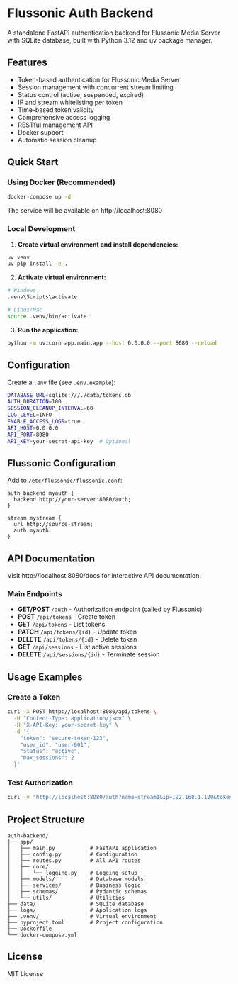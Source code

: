 # Flussonic Auth Backend

A standalone FastAPI authentication backend for Flussonic Media Server with SQLite database, built with Python 3.12 and uv package manager.

## Features

- Token-based authentication for Flussonic Media Server
- Session management with concurrent stream limiting
- Status control (active, suspended, expired)
- IP and stream whitelisting per token
- Time-based token validity
- Comprehensive access logging
- RESTful management API
- Docker support
- Automatic session cleanup

## Quick Start

### Using Docker (Recommended)

```bash
docker-compose up -d
```

The service will be available on http://localhost:8080

### Local Development

1. **Create virtual environment and install dependencies:**
```bash
uv venv
uv pip install -e .
```

2. **Activate virtual environment:**
```bash
# Windows
.venv\Scripts\activate

# Linux/Mac
source .venv/bin/activate
```

3. **Run the application:**
```bash
python -m uvicorn app.main:app --host 0.0.0.0 --port 8080 --reload
```

## Configuration

Create a `.env` file (see `.env.example`):

```bash
DATABASE_URL=sqlite:///./data/tokens.db
AUTH_DURATION=180
SESSION_CLEANUP_INTERVAL=60
LOG_LEVEL=INFO
ENABLE_ACCESS_LOGS=true
API_HOST=0.0.0.0
API_PORT=8080
API_KEY=your-secret-api-key  # Optional
```

## Flussonic Configuration

Add to `/etc/flussonic/flussonic.conf`:

```
auth_backend myauth {
  backend http://your-server:8080/auth;
}

stream mystream {
  url http://source-stream;
  auth myauth;
}
```

## API Documentation

Visit http://localhost:8080/docs for interactive API documentation.

### Main Endpoints

- **GET/POST** `/auth` - Authorization endpoint (called by Flussonic)
- **POST** `/api/tokens` - Create token
- **GET** `/api/tokens` - List tokens
- **PATCH** `/api/tokens/{id}` - Update token
- **DELETE** `/api/tokens/{id}` - Delete token
- **GET** `/api/sessions` - List active sessions
- **DELETE** `/api/sessions/{id}` - Terminate session

## Usage Examples

### Create a Token

```bash
curl -X POST http://localhost:8080/api/tokens \
  -H "Content-Type: application/json" \
  -H "X-API-Key: your-secret-key" \
  -d '{
    "token": "secure-token-123",
    "user_id": "user-001",
    "status": "active",
    "max_sessions": 2
  }'
```

### Test Authorization

```bash
curl -v "http://localhost:8080/auth?name=stream1&ip=192.168.1.100&token=secure-token-123&proto=hls"
```

## Project Structure

```
auth-backend/
├── app/
│   ├── main.py           # FastAPI application
│   ├── config.py         # Configuration
│   ├── routes.py         # All API routes
│   ├── core/
│   │   └── logging.py    # Logging setup
│   ├── models/           # Database models
│   ├── services/         # Business logic
│   ├── schemas/          # Pydantic schemas
│   └── utils/            # Utilities
├── data/                 # SQLite database
├── logs/                 # Application logs
├── .venv/                # Virtual environment
├── pyproject.toml        # Project configuration
├── Dockerfile
└── docker-compose.yml
```

## License

MIT License
